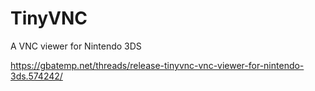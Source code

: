 # TinyVNC
A VNC viewer for Nintendo 3DS

https://gbatemp.net/threads/release-tinyvnc-vnc-viewer-for-nintendo-3ds.574242/
